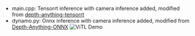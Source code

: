 * main.cpp: Tensorrt inference with camera inference added, modified from [depth-anything-tensorrt](https://github.com/spacewalk01/depth-anything-tensorrt)
* dynamo.py: Onnx inference with camera inference added, modified from [Depth-Anything-ONNX](https://github.com/fabio-sim/Depth-Anything-ONNX/tree/main)
![ViTL Demo](./demo/vitl_demo.gif)
